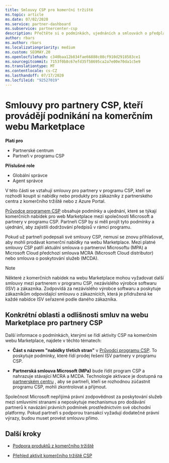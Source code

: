 ```yaml
---
title: Smlouvy CSP pro komerční tržiště
ms.topic: article
ms.date: 07/02/2020
ms.service: partner-dashboard
ms.subservice: partnercenter-csp
description: Přečtěte si o podmínkách, ujednáních a smlouvách o předplatných pro produkty ISV třetích stran zakoupené partnery CSP na komerčním tržišti.
author: rbars
ms.author: rbars
ms.localizationpriority: medium
ms.custom: SEOMAY.20
ms.openlocfilehash: c340baa12b834fae66888c08cf910d2918583ce1
ms.sourcegitcommit: 7153f0b8c67efd35f58695ca2a7e00e70da1c5e9
ms.translationtype: MT
ms.contentlocale: cs-CZ
ms.lasthandoff: 07/17/2020
ms.locfileid: "92527019"
---
```

# <a name="contracts-for-csp-partners-doing-business-in-the-commercial-marketplace"></a>Smlouvy pro partnery CSP, kteří provádějí podnikání na komerčním webu Marketplace

**Platí pro**

- Partnerské centrum
- Partneři v programu CSP

**Příslušné role**

- Globální správce
- Agent správce

V této části se vztahují smlouvy pro partnery v programu CSP, kteří se rozhodli koupit si nabídky nebo produkty pro zákazníky z partnerského centra z komerčního tržiště nebo z Azure Portal.

[Průvodce programem CSP](https://go.microsoft.com/fwlink/p/?LinkId=617100) obsahuje podmínky a ujednání, které se týkají komerčních nabídek pro web Marketplace mezi společností Microsoft a partnery v programu CSP. Partneři CSP by si měli projít tyto podmínky a ujednání, aby zajistili dodržování předpisů v rámci programu.  

Pokud už partneři podepsali své smlouvy CSP, nemusí se znovu přihlašovat, aby mohli prodávat komerční nabídky na webu Marketplace. Mezi platné smlouvy CSP patří aktuální smlouva o partnerovi Microsoftu (MPA) a Microsoft Cloud předchozí smlouva MCRA (Microsoft Cloud distributor) nebo smlouva o poskytování služeb (MCDA).

>[!NOTE]
> Některé z komerčních nabídek na webu Marketplace mohou vyžadovat další smlouvy mezi partnerem v programu CSP, nezávislého výrobce softwaru (ISV) a zákazníka. Zodpovídá za nezávislého výrobce softwaru a poskytuje zákazníkům odpovídající smlouvu o zákaznících, která je přidružená ke každé nabídce ISV seřazené podle daného zákazníka.

## <a name="specific-marketplace-contract-areas-and-distinctions-for-csp-partners"></a>Konkrétní oblasti a odlišnosti smluv na webu Marketplace pro partnery CSP

Další informace o podmínkách, kterými se řídí aktivity CSP na komerčním webu Marketplace, najdete v těchto tématech:

- **Část s názvem "nabídky třetích stran"** v [Průvodci programu CSP](https://go.microsoft.com/fwlink/p/?LinkId=617100). To poskytuje podmínky, které řídí prodej řešení ISV partnery v programu CSP.

- **Partnerská smlouva Microsoft (MPa)** bude řídit program CSP a nahrazuje stávající MCRA a MCDA. Technologie aktivace je dostupná na [partnerském centru](https://partner.microsoft.com/pcv/dashboard/overview) , aby se partneři, kteří se rozhodnou zúčastnit programu CSP, mohli zkontrolovat a přijmout.
  
Společnost Microsoft nepřijímá právní zodpovědnost za poskytování služeb mezi smluvními stranami a neposkytuje mechanismus pro dodávání partnerů k navázání právních podmínek prostřednictvím své obchodní platformy. Pokud partneři s podporou transakcí vyžadují dodatečné právní výrazy, budou muset provést smlouvu přímo.

## <a name="next-steps"></a>Další kroky

- [Podpora produktů z komerčního tržiště](csp-commercial-marketplace-support.md)

- [Přehled aktivit komerčního tržiště CSP](csp-commercial-marketplace-overview.md)
